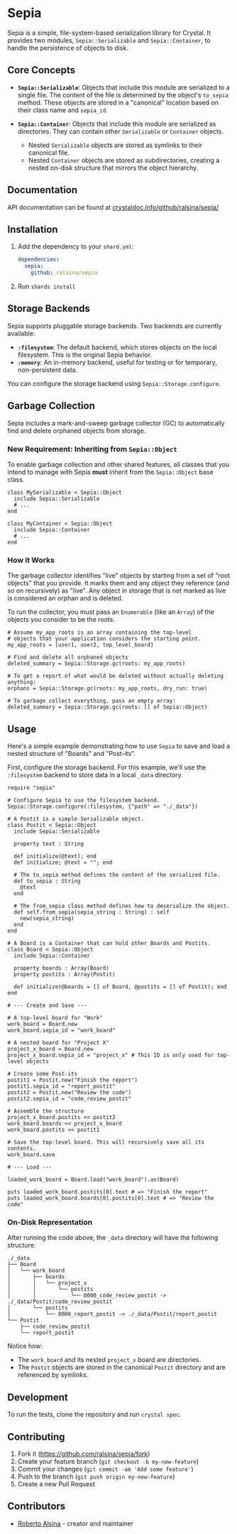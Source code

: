 # Sepia

Sepia is a simple, file-system-based serialization library for Crystal. It provides two modules, `Sepia::Serializable` and `Sepia::Container`, to handle the persistence of objects to disk.

## Core Concepts

- **`Sepia::Serializable`**: Objects that include this module are serialized to a single file. The content of the file is determined by the object's `to_sepia` method. These objects are stored in a "canonical" location based on their class name and `sepia_id`.

- **`Sepia::Container`**: Objects that include this module are serialized as directories. They can contain other `Serializable` or `Container` objects.
  - Nested `Serializable` objects are stored as symlinks to their canonical file.
  - Nested `Container` objects are stored as subdirectories, creating a nested on-disk structure that mirrors the object hierarchy.

## Documentation

API documentation can be found at [crystaldoc.info/github/ralsina/sepia/](https://crystaldoc.info/github/ralsina/sepia/)

## Installation

1. Add the dependency to your `shard.yml`:

   ```yaml
   dependencies:
     sepia:
       github: ralsina/sepia
   ```

2. Run `shards install`

## Storage Backends

Sepia supports pluggable storage backends. Two backends are currently available:

- **`:filesystem`**: The default backend, which stores objects on the local filesystem. This is the original Sepia behavior.
- **`:memory`**: An in-memory backend, useful for testing or for temporary, non-persistent data.

You can configure the storage backend using `Sepia::Storage.configure`.

## Garbage Collection

Sepia includes a mark-and-sweep garbage collector (GC) to automatically find and delete orphaned objects from storage.

### New Requirement: Inheriting from `Sepia::Object`

To enable garbage collection and other shared features, all classes that you intend to manage with Sepia **must** inherit from the `Sepia::Object` base class.

```crystal
class MySerializable < Sepia::Object
  include Sepia::Serializable
  # ...
end

class MyContainer < Sepia::Object
  include Sepia::Container
  # ...
end
```

### How it Works

The garbage collector identifies "live" objects by starting from a set of "root objects" that you provide. It marks them and any object they reference (and so on recursively) as "live". Any object in storage that is not marked as live is considered an orphan and is deleted.

To run the collector, you must pass an `Enumerable` (like an `Array`) of the objects you consider to be the roots.

```crystal
# Assume my_app_roots is an array containing the top-level
# objects that your application considers the starting point.
my_app_roots = [user1, user2, top_level_board]

# Find and delete all orphaned objects
deleted_summary = Sepia::Storage.gc(roots: my_app_roots)

# To get a report of what would be deleted without actually deleting anything:
orphans = Sepia::Storage.gc(roots: my_app_roots, dry_run: true)

# To garbage collect everything, pass an empty array:
deleted_summary = Sepia::Storage.gc(roots: [] of Sepia::Object)
```

## Usage

Here's a simple example demonstrating how to use `Sepia` to save and load a nested structure of "Boards" and "Post-its".

First, configure the storage backend. For this example, we'll use the `:filesystem` backend to store data in a local `_data` directory.

```crystal
require "sepia"

# Configure Sepia to use the filesystem backend.
Sepia::Storage.configure(:filesystem, {"path" => "./_data"})

# A Postit is a simple Serializable object.
class Postit < Sepia::Object
  include Sepia::Serializable

  property text : String

  def initialize(@text); end
  def initialize; @text = ""; end

  # The to_sepia method defines the content of the serialized file.
  def to_sepia : String
    @text
  end

  # The from_sepia class method defines how to deserialize the object.
  def self.from_sepia(sepia_string : String) : self
    new(sepia_string)
  end
end

# A Board is a Container that can hold other Boards and Postits.
class Board < Sepia::Object
  include Sepia::Container

  property boards : Array(Board)
  property postits : Array(Postit)

  def initialize(@boards = [] of Board, @postits = [] of Postit); end
end

# --- Create and Save ---

# A top-level board for "Work"
work_board = Board.new
work_board.sepia_id = "work_board"

# A nested board for "Project X"
project_x_board = Board.new
project_x_board.sepia_id = "project_x" # This ID is only used for top-level objects

# Create some Post-its
postit1 = Postit.new("Finish the report")
postit1.sepia_id = "report_postit"
postit2 = Postit.new("Review the code")
postit2.sepia_id = "code_review_postit"

# Assemble the structure
project_x_board.postits << postit2
work_board.boards << project_x_board
work_board.postits << postit1

# Save the top-level board. This will recursively save all its contents.
work_board.save

# --- Load ---

loaded_work_board = Board.load("work_board").as(Board)

puts loaded_work_board.postits[0].text # => "Finish the report"
puts loaded_work_board.boards[0].postits[0].text # => "Review the code"
```

### On-Disk Representation

After running the code above, the `_data` directory will have the following structure:

```
./_data
├── Board
│   └── work_board
│       ├── boards
│       │   └── project_x
│       │       └── postits
│       │           └── 0000_code_review_postit -> ./_data/Postit/code_review_postit
│       └── postits
│           └── 0000_report_postit -> ./_data/Postit/report_postit
└── Postit
    ├── code_review_postit
    └── report_postit
```

Notice how:
- The `work_board` and its nested `project_x` board are directories.
- The `Postit` objects are stored in the canonical `Postit` directory and are referenced by symlinks.

## Development

To run the tests, clone the repository and run `crystal spec`.

## Contributing

1. Fork it (<https://github.com/ralsina/sepia/fork>)
2. Create your feature branch (`git checkout -b my-new-feature`)
3. Commit your changes (`git commit -am 'Add some feature'`)
4. Push to the branch (`git push origin my-new-feature`)
5. Create a new Pull Request

## Contributors

- [Roberto Alsina](https://github.com/ralsina) - creator and maintainer
